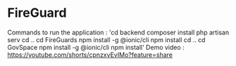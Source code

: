 # FireGuard
Commands to run the application :
'cd backend 
composer install 
php artisan serv
cd ..
cd FireGuards
npm install -g @ionic/cli
npm install
cd ..
cd GovSpace
npm install -g @ionic/cli
npm install'
Demo video : https://youtube.com/shorts/cpnzxyEvIMo?feature=share
